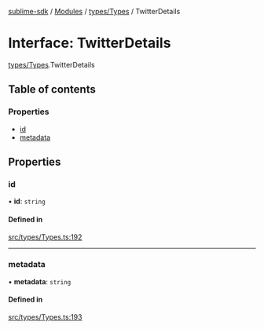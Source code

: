 [sublime-sdk](../README.md) / [Modules](../modules.md) / [types/Types](../modules/types_Types.md) / TwitterDetails

# Interface: TwitterDetails

[types/Types](../modules/types_Types.md).TwitterDetails

## Table of contents

### Properties

- [id](types_Types.TwitterDetails.md#id)
- [metadata](types_Types.TwitterDetails.md#metadata)

## Properties

### id

• **id**: `string`

#### Defined in

[src/types/Types.ts:192](https://github.com/sublime-finance/sublime-sdk/blob/a849f6d/src/types/Types.ts#L192)

___

### metadata

• **metadata**: `string`

#### Defined in

[src/types/Types.ts:193](https://github.com/sublime-finance/sublime-sdk/blob/a849f6d/src/types/Types.ts#L193)
